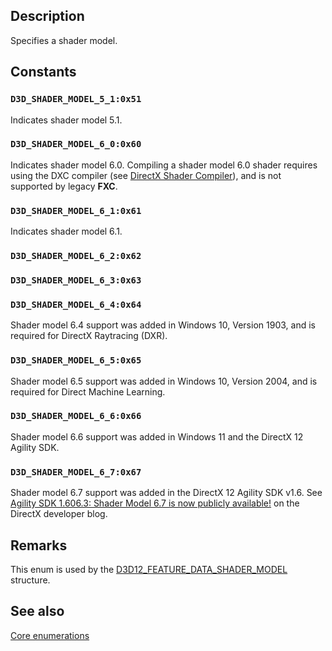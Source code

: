 ## Description

Specifies a shader model.

## Constants

### `D3D_SHADER_MODEL_5_1:0x51`

Indicates shader model 5.1.

### `D3D_SHADER_MODEL_6_0:0x60`

Indicates shader model 6.0. Compiling a shader model 6.0 shader requires using the DXC compiler (see [DirectX Shader Compiler](https://github.com/Microsoft/DirectXShaderCompiler)), and is not supported by legacy **FXC**.

### `D3D_SHADER_MODEL_6_1:0x61`

Indicates shader model 6.1.

### `D3D_SHADER_MODEL_6_2:0x62`

### `D3D_SHADER_MODEL_6_3:0x63`

### `D3D_SHADER_MODEL_6_4:0x64`

Shader model 6.4 support was added in Windows 10, Version 1903, and is required for DirectX Raytracing (DXR).

### `D3D_SHADER_MODEL_6_5:0x65`

Shader model 6.5 support was added in Windows 10, Version 2004, and is required for Direct Machine Learning.

### `D3D_SHADER_MODEL_6_6:0x66`

Shader model 6.6 support was added in Windows 11 and the DirectX 12 Agility SDK.

### `D3D_SHADER_MODEL_6_7:0x67`

Shader model 6.7 support was added in the DirectX 12 Agility SDK v1.6. See [Agility SDK 1.606.3: Shader Model 6.7 is now publicly available!](https://devblogs.microsoft.com/directx/shader-model-6-7/) on the DirectX developer blog.

## Remarks

This enum is used by the [D3D12_FEATURE_DATA_SHADER_MODEL](https://learn.microsoft.com/windows/desktop/api/d3d12/ns-d3d12-d3d12_feature_data_shader_model) structure.

## See also

[Core enumerations](https://learn.microsoft.com/windows/desktop/direct3d12/direct3d-12-enumerations)